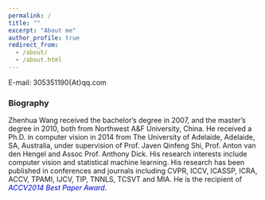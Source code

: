 ```yaml
---
permalink: /
title: ""
excerpt: "About me"
author_profile: true
redirect_from: 
  - /about/
  - /about.html
---
```


E-mail: 305351190{At}qq.com

### Biography
Zhenhua Wang received the bachelor’s degree in 2007, and the master’s degree in 2010, both from Northwest A&F University, China. He received a Ph.D. in computer vision in 2014 from The University of Adelaide, Adelaide, SA, Australia, under supervision of Prof. Javen Qinfeng Shi, Prof. Anton van den Hengel and Assoc Prof. Anthony Dick. His research interests include computer vision and statistical machine learning. His research has been published in conferences and journals including CVPR, ICCV, ICASSP, ICRA, ACCV, TPAMI, IJCV, TIP, TNNLS, TCSVT and MIA. He is the recipient of *<font color="#0000dd">ACCV2014 Best Paper Award</font>*.
